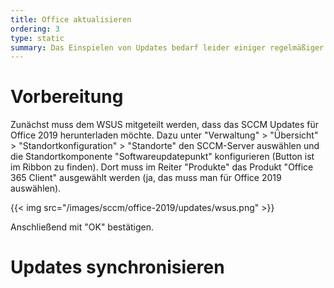 ```yaml
---
title: Office aktualisieren
ordering: 3
type: static
summary: Das Einspielen von Updates bedarf leider einiger regelmäßiger Handgriffe, wenn man die Updates zentral steuern möchte und nicht über das Office CDN herunterladen möchte oder kann.
---
```


# Vorbereitung

Zunächst muss dem WSUS mitgeteilt werden, dass das SCCM Updates für Office 2019 herunterladen möchte. Dazu unter "Verwaltung" > "Übersicht" > "Standortkonfiguration" > "Standorte" den SCCM-Server auswählen und die Standortkomponente "Softwareupdatepunkt" konfigurieren (Button ist im Ribbon zu finden). Dort muss im Reiter "Produkte" das Produkt "Office 365 Client" ausgewählt werden (ja, das muss man für Office 2019 auswählen).

{{< img src="/images/sccm/office-2019/updates/wsus.png" >}}

Anschließend mit "OK" bestätigen.

# Updates synchronisieren

